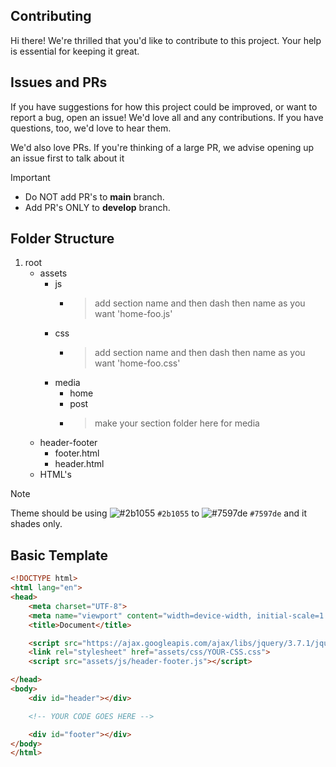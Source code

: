 ## Contributing

Hi there! We're thrilled that you'd like to contribute to this project. Your help is essential for keeping it great.

## Issues and PRs

If you have suggestions for how this project could be improved, or want to report a bug, open an issue! We'd love all and any contributions. If you have questions, too, we'd love to hear them.

We'd also love PRs. If you're thinking of a large PR, we advise opening up an issue first to talk about it

> [!IMPORTANT]  
> - Do NOT add PR's to **main** branch.
> - Add PR's ONLY to **develop** branch.

## Folder Structure

1. root
   - assets
     - js
       - > add section name and then dash then name as you want 'home-foo.js'
     - css
       - > add section name and then dash then name as you want 'home-foo.css'
     - media
       - home
       - post
       - > make your section folder here for media
   - header-footer
       - footer.html
       - header.html
   - HTML's

> [!NOTE]  
> Theme should be using ![#2b1055](https://placehold.co/5/2b1055/2b1055.png) `#2b1055` to ![#7597de](https://placehold.co/1/7597de/7597de.png) `#7597de` and it shades only.


## Basic Template

```html
<!DOCTYPE html>
<html lang="en">
<head>
    <meta charset="UTF-8">
    <meta name="viewport" content="width=device-width, initial-scale=1.0">
    <title>Document</title>

    <script src="https://ajax.googleapis.com/ajax/libs/jquery/3.7.1/jquery.min.js"></script>
    <link rel="stylesheet" href="assets/css/YOUR-CSS.css">
    <script src="assets/js/header-footer.js"></script>

</head>
<body>
    <div id="header"></div>

    <!-- YOUR CODE GOES HERE -->

    <div id="footer"></div>
</body>
</html>
```